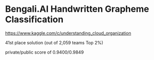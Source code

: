 
# Bengali.AI Handwritten Grapheme Classification
https://www.kaggle.com/c/understanding_cloud_organization

41st place solution (out of 2,059 teams Top 2%)

private/public score of 0.9400/0.9849
